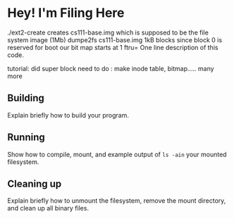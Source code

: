 # Hey! I'm Filing Here
./ext2-create creates cs111-base.img which is supposed to be the file system image (1Mb)
dumpe2fs cs111-base.img
1kB blocks
since block 0 is reserved for boot our bit map starts at 1
ftru=
One line description of this code.

tutorial: did super block
need to do :
    make inode table, bitmap..... many more
## Building

Explain briefly how to build your program.

## Running

Show how to compile, mount, and example output of `ls -ain` your mounted
filesystem.

## Cleaning up

Explain briefly how to unmount the filesystem, remove the mount directory, and
clean up all binary files.
